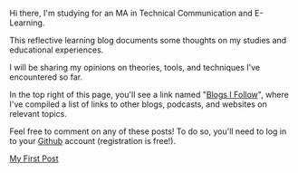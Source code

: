Hi there, I'm studying for an MA in Technical Communication and E-Learning.

This reflective learning blog documents some thoughts on my studies and educational experiences.

I will be sharing my opinions on theories, tools, and techniques I've encountered so far.

In the top right of this page, you'll see a link named "[Blogs I Follow](follow.md)", where I've compiled a list of links to other blogs, podcasts, and websites on relevant topics.

Feel free to comment on any of these posts! To do so, you'll need to log in to your [Github](https://github.com/) account (registration is free!).

[My First Post](./2024-02-01-my-first-post.html)